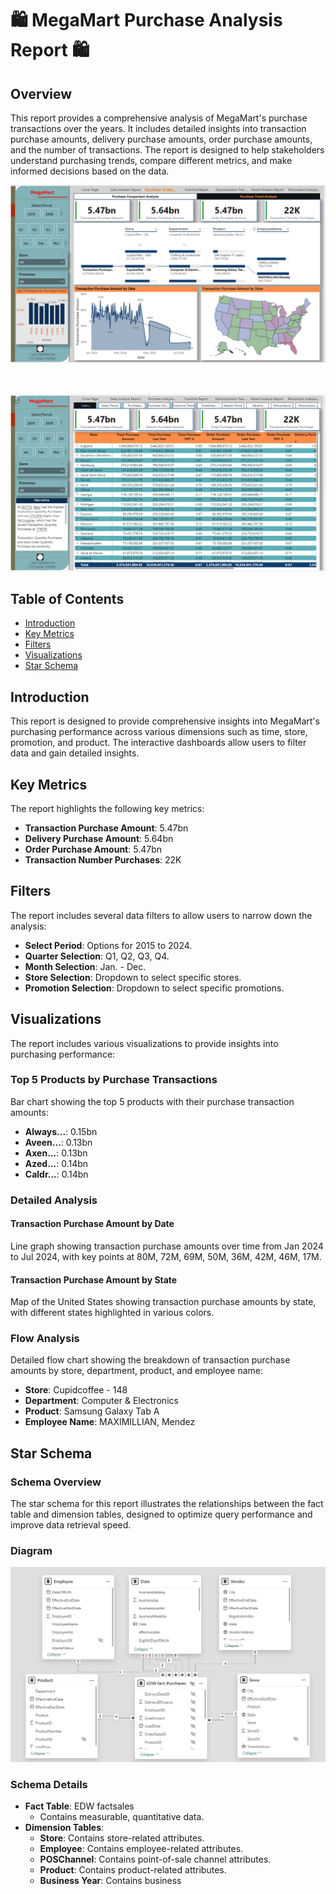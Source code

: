 # 🛍️ MegaMart Purchase Analysis Report 🛍️


## Overview
This report provides a comprehensive analysis of MegaMart's purchase transactions over the years. It includes detailed insights into transaction purchase amounts, delivery purchase amounts, order purchase amounts, and the number of transactions. The report is designed to help stakeholders understand purchasing trends, compare different metrics, and make informed decisions based on the data.

![Star Schema](https://github.com/rnkouser/PowerBI-Projects/blob/main/PurchaseAnalysis/PurchaseAnalysisReport.png)<br><br><br>

![Star Schema](https://github.com/rnkouser/PowerBI-Projects/blob/main/PurchaseAnalysis/PurchaseAnalysis-Drillthrough.png)


## Table of Contents
- [Introduction](#introduction)
- [Key Metrics](#key-metrics)
- [Filters](#filters)
- [Visualizations](#visualizations)
- [Star Schema](#star-schema)


## Introduction
This report is designed to provide comprehensive insights into MegaMart's purchasing performance across various dimensions such as time, store, promotion, and product. The interactive dashboards allow users to filter data and gain detailed insights.

## Key Metrics
The report highlights the following key metrics:
- **Transaction Purchase Amount**: 5.47bn
- **Delivery Purchase Amount**: 5.64bn
- **Order Purchase Amount**: 5.47bn
- **Transaction Number Purchases**: 22K

## Filters
The report includes several data filters to allow users to narrow down the analysis:
- **Select Period**: Options for 2015 to 2024.
- **Quarter Selection**: Q1, Q2, Q3, Q4.
- **Month Selection**: Jan. - Dec.
- **Store Selection**: Dropdown to select specific stores.
- **Promotion Selection**: Dropdown to select specific promotions.

## Visualizations
The report includes various visualizations to provide insights into purchasing performance:

### Top 5 Products by Purchase Transactions
Bar chart showing the top 5 products with their purchase transaction amounts:
- **Always...**: 0.15bn
- **Aveen...**: 0.13bn
- **Axen...**: 0.13bn
- **Azed...**: 0.14bn
- **Caldr...**: 0.14bn

### Detailed Analysis
#### Transaction Purchase Amount by Date
Line graph showing transaction purchase amounts over time from Jan 2024 to Jul 2024, with key points at 80M, 72M, 69M, 50M, 36M, 42M, 46M, 17M.

#### Transaction Purchase Amount by State
Map of the United States showing transaction purchase amounts by state, with different states highlighted in various colors.

### Flow Analysis
Detailed flow chart showing the breakdown of transaction purchase amounts by store, department, product, and employee name:
- **Store**: Cupidcoffee - 148
- **Department**: Computer & Electronics
- **Product**: Samsung Galaxy Tab A
- **Employee Name**: MAXIMILLIAN, Mendez

## Star Schema
### Schema Overview
The star schema for this report illustrates the relationships between the fact table and dimension tables, designed to optimize query performance and improve data retrieval speed.

### Diagram
![Star Schema](https://github.com/rnkouser/PowerBI-Projects/blob/main/PurchaseAnalysis/PurchaseAnalysis-StarSchema.png)

### Schema Details
- **Fact Table**: EDW factsales
  - Contains measurable, quantitative data.
- **Dimension Tables**:
  - **Store**: Contains store-related attributes.
  - **Employee**: Contains employee-related attributes.
  - **POSChannel**: Contains point-of-sale channel attributes.
  - **Product**: Contains product-related attributes.
  - **Business Year**: Contains business
